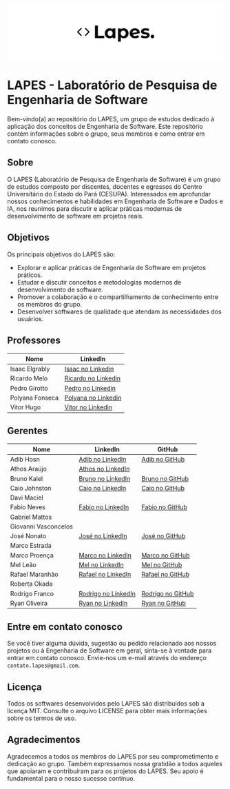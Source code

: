 ![image](https://github.com/lapes-engenharia-de-software/.github/blob/main/lapes-wide.png)
# LAPES - Laboratório de Pesquisa de Engenharia de Software

Bem-vindo(a) ao repositório do LAPES, um grupo de estudos dedicado à aplicação dos conceitos de Engenharia de Software. Este repositório contém informações sobre o grupo, seus membros e como entrar em contato conosco.

## Sobre
O LAPES (Laboratório de Pesquisa de Engenharia de Software) é um grupo de estudos composto por discentes, docentes e egressos do Centro Universitário do Estado do Pará (CESUPA). Interessados em aprofundar nossos conhecimentos e habilidades em Engenharia de Software e Dados e IA, nos reunimos para discutir e aplicar práticas modernas de desenvolvimento de software em projetos reais.

## Objetivos
Os principais objetivos do LAPES são:
- Explorar e aplicar práticas de Engenharia de Software em projetos práticos.
- Estudar e discutir conceitos e metodologias modernos de desenvolvimento de software.
- Promover a colaboração e o compartilhamento de conhecimento entre os membros do grupo.
- Desenvolver softwares de qualidade que atendam às necessidades dos usuários.

## Professores
| Nome | LinkedIn |
| - | - |
| Isaac Elgrably | [Isaac no Linkedin](https://www.linkedin.com/in/isaac-elgrably-8a3440115) |
| Ricardo Melo | [Ricardo no Linkedin](https://www.linkedin.com/in/ricardorodrigom) |
| Pedro Girotto | [Pedro no Linkedin](https://www.linkedin.com/in/pedro-girotto-713b85131/) |
| Polyana Fonseca | [Polyana no Linkedin](https://www.linkedin.com/in/polyana-fonseca-nascimento/) |
| Vitor Hugo | [Vitor no Linkedin](https://www.linkedin.com/in/vitorhfgomes/) |

## Gerentes  
| Nome              | LinkedIn                                                                 | GitHub                                           |
|-------------------|--------------------------------------------------------------------------|--------------------------------------------------|
| Adib Hosn         | [Adib no LinkedIn](https://www.linkedin.com/in/adibhosn/) | [Adib no GitHub](https://github.com/adibhosn) |
| Athos Araújo      | [Athos no LinkedIn](https://www.linkedin.com/in/ahtoous/) |                                                  |
| Bruno Kalel       | [Bruno no LinkedIn](https://www.linkedin.com/in/bruno-kalel)             | [Bruno no GitHub](https://github.com/bruno-kalel) |
| Caio Johnston     | [Caio no LinkedIn](https://www.linkedin.com/in/caio-johnston)            | [Caio no GitHub](https://github.com/CaioJohnston) |
| Davi Maciel       |                                                                          |                                                  |
| Fabio Neves       | [Fabio no LinkedIn](https://www.linkedin.com/in/fabioneves00)            | [Fabio no GitHub](https://github.com/FabioNeves00) |
| Gabriel Mattos    |                                                                          |                                                  |
| Giovanni Vasconcelos |                                                                      |                                                  |
| José Nonato       | [José no LinkedIn](https://www.linkedin.com/in/jose-nonato-junior)       | [José no GitHub](https://github.com/Jose-Nonato) |
| Marco Estrada     |                                                                          |                                                  |
| Marco Proença     | [Marco no LinkedIn](https://www.linkedin.com/in/marco-aurélio-proença-neto-629008210) | [Marco no GitHub](https://github.com/Ninniet5670) |
| Mel Leão          | [Mel no LinkedIn](https://www.linkedin.com/in/mel-leao)                  | [Mel no GitHub](https://github.com/melltl)       |
| Rafael Maranhão   | [Rafael no LinkedIn](https://www.linkedin.com/in/rafael-maranhao-juliano) | [Rafael no GitHub](https://github.com/gabipasse) |
| Roberta Okada     |                                                                          |                                                  |
| Rodrigo Franco    | [Rodrigo no LinkedIn](https://www.linkedin.com/in/rodrigo-cardoso-franco-23a6001bb) | [Rodrigo no GitHub](https://github.com/RCFranco) |
| Ryan Oliveira     | [Ryan no LinkedIn](https://www.linkedin.com/in/ryanolivr)                | [Ryan no GitHub](https://github.com/RyanOliveira00) |

## Entre em contato conosco
Se você tiver alguma dúvida, sugestão ou pedido relacionado aos nossos projetos ou à Engenharia de Software em geral, sinta-se à vontade para entrar em contato conosco. Envie-nos um e-mail através do endereço `contato.lapes@gmail.com`.

## Licença
Todos os softwares desenvolvidos pelo LAPES são distribuídos sob a licença MIT. Consulte o arquivo LICENSE para obter mais informações sobre os termos de uso.

## Agradecimentos
Agradecemos a todos os membros do LAPES por seu comprometimento e dedicação ao grupo. Também expressamos nossa gratidão a todos aqueles que apoiaram e contribuíram para os projetos do LAPES. Seu apoio é fundamental para o nosso sucesso contínuo.
